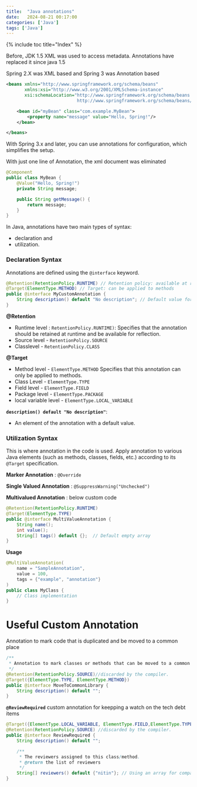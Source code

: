 ```yaml
---
title:  "Java annotations"
date:   2024-08-21 00:17:00
categories: ['Java']
tags: ['Java']
---
```

{% include toc title="Index" %}

Before, JDK 1.5 XML was used to access metadata. Annotations have replaced it since java 1.5

Spring 2.X was XML based and Spring 3 was Annotation based

```xml
<beans xmlns="http://www.springframework.org/schema/beans"
       xmlns:xsi="http://www.w3.org/2001/XMLSchema-instance"
       xsi:schemaLocation="http://www.springframework.org/schema/beans
                           http://www.springframework.org/schema/beans/spring-beans.xsd">

    <bean id="myBean" class="com.example.MyBean">
        <property name="message" value="Hello, Spring!"/>
    </bean>

</beans>
```

With Spring 3.x and later, you can use annotations for configuration, which simplifies the setup.

With just one line of Annotation, the xml document was eliminated
```java
@Component
public class MyBean {
    @Value("Hello, Spring!")
    private String message;

    public String getMessage() {
        return message;
    }
}
```

In Java, annotations have two main types of syntax: 
- declaration and 
- utilization. 

### Declaration Syntax
Annotations are defined using the `@interface` keyword.

```java
@Retention(RetentionPolicy.RUNTIME) // Retention policy: available at runtime
@Target(ElementType.METHOD) // Target: can be applied to methods
public @interface MyCustomAnnotation {
    String description() default "No description"; // Default value for the annotation
}
```

**@Retention**
- Runtime level : `RetentionPolicy.RUNTIME)`: Specifies that the annotation should be retained at runtime and be available for reflection.
- Source level - `RetentionPolicy.SOURCE`
- Classlevel - `RetentionPolicy.CLASS`

**@Target**
- Method level - `ElementType.METHOD` Specifies that this annotation can only be applied to methods.
- Class Level - `ElementType.TYPE`
- Field level - `ElementType.FIELD`
- Package level - `ElementType.PACKAGE`
- local variable level - `ElementType.LOCAL_VARIABLE` 

**`description() default "No description"`**:
- An element of the annotation with a default value.

### Utilization Syntax
This is where annotation in the code is used. 
Apply annotation to various Java elements (such as methods, classes, fields, etc.) according to its `@Target` specification.

**Marker Annotation** : `@Override`

**Single Valued Annotation** : `@SuppressWarning("Unchecked")`

**Multivalued Annotation** : below custom code

```java
@Retention(RetentionPolicy.RUNTIME)
@Target(ElementType.TYPE)
public @interface MultiValueAnnotation {
    String name();
    int value();
    String[] tags() default {};  // Default empty array
}
```
**Usage**

```java
@MultiValueAnnotation(
    name = "SampleAnnotation",
    value = 100,
    tags = {"example", "annotation"}
)
public class MyClass {
    // Class implementation
}
```

# Useful Custom Annotation
Annotation to mark code that is duplicated and be moved to a common place
```java
/**
 * Annotation to mark classes or methods that can be moved to a common library.
 */
@Retention(RetentionPolicy.SOURCE)//discarded by the compiler.
@Target({ElementType.TYPE, ElementType.METHOD})
public @interface MoveToCommonLibrary {
    String description() default "";
}
```

**`@ReviewRequired`** custom annotation for keepping a watch on the tech debt items
```java
@Target({ElementType.LOCAL_VARIABLE, ElementType.FIELD,ElementType.TYPE, ElementType.METHOD, ElementType.PACKAGE})
@Retention(RetentionPolicy.SOURCE) //discarded by the compiler.
public @interface ReviewRequired {
    String description() default "";

    /**
     * The reviewers assigned to this class/method.
     * @return the list of reviewers
     */
    String[] reviewers() default {"nitin"}; // Using an array for compatibility
}
```
